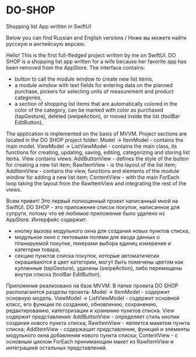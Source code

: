 # DO-SHOP
Shopping list App written in SwiftUI

Below you can find Russian and English versions / Ниже вы можете найти русскую и английскую версию.

Hello! This is the first full-fledged project written by me on SwiftUI.
DO SHOP is a shopping list app written for a wife because her favorite app has been removed from the AppStore.
The interface contains:
- button to call the module window to create new list items,
- a module window with text fields for entering data on the planned purchase, pickers for selecting units of measurement and product categories,
- a section of shopping list items that are automatically colored in the color of the category, can be marked with color as purchased (tapGesture), deleted (swipeAction), or moved inside the list (toolBar EditButton).


The application is implemented on the basis of MVVM.
Project sections are located in the DO SHOP project folder:
Model -> ItemModel - contains the main model.
ViewModel -> ListViewModel - contains the main class, its functions for creating, updating, saving, editing, categorizing and storing list items.
View contains views:
AddButtonView - defines the style of the button for creating a new list item;
RawItemView - is the layout of the list item;
AddItemView - contains the view, functions and elements of the module window for adding a new list item;
ContentView - with the main ForEach loop taking the layout from the RawItemView and integrating the rest of the views.



Всем привет! Это первый полноценный проект написанный мной на SwiftUI. 
DO SHOP - это приложение список покупок, написанное для супруги, потому что её любимое приложение было удалено из AppStore. 
Интерфейс содержит:
- кнопку вызова модульного окна для создания новых пунктов списка,
- модульное окно с тектовыми полями для ввода данных о планируемой покупке, пикерами выбора единиц измерения и категории товара,
- секцию пунктов списка покупок, которые автоматически окрашиваются в цвет категории, могут быть помечены цветом как купленные (tapGesture), удалены (swipeAction), либо перемещены внутри списка (toolBar EditButton). 


Приложение реализовано на базе MVVM. 
В папке проекта DO SHOP располагаются разделы проекта:
Model -> ItemModel - содержит основную модель.
ViewModel -> ListViewModel - содержит основной класс, его функции по созданию, обновлению, сохранению, редактированию, категоризации и хранению пунктов списка. 
View содержит представления:
AddButtonView - определяет стиль кнопки создания нового пункта списка;
RawItemView - является макетом пункта списка; 
AddItemView - содержащит представление, функций и элементы модульного окна добавления нового пункта списка;
ContentView - с основным циклом ForEach принимающим макет из RawItemView и интеграцией остальных представлений.
